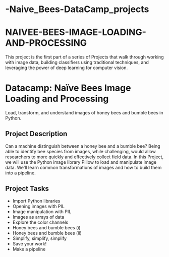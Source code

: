 # -Naive_Bees-DataCamp_projects

# NAIVEE-BEES-IMAGE-LOADING-AND-PROCESSING
This project is the first part of a series of Projects that walk through working with image data, building classifiers using traditional techniques, and leveraging the power of deep learning for computer vision.

# Datacamp: Naïve Bees Image Loading and Processing
Load, transform, and understand images of honey bees and bumble bees in Python.

## Project Description
Can a machine distinguish between a honey bee and a bumble bee? Being able to identify bee species from images, while challenging, would allow researchers to more quickly and effectively collect field data. In this Project, we will use the Python image library Pillow to load and manipulate image data. We'll learn common transformations of images and how to build them into a pipeline.



## Project Tasks
- Import Python libraries
- Opening images with PIL
- Image manipulation with PIL
- Images as arrays of data
- Explore the color channels
- Honey bees and bumble bees (i)
- Honey bees and bumble bees (ii)
- Simplify, simplify, simplify
- Save your work!
- Make a pipeline
